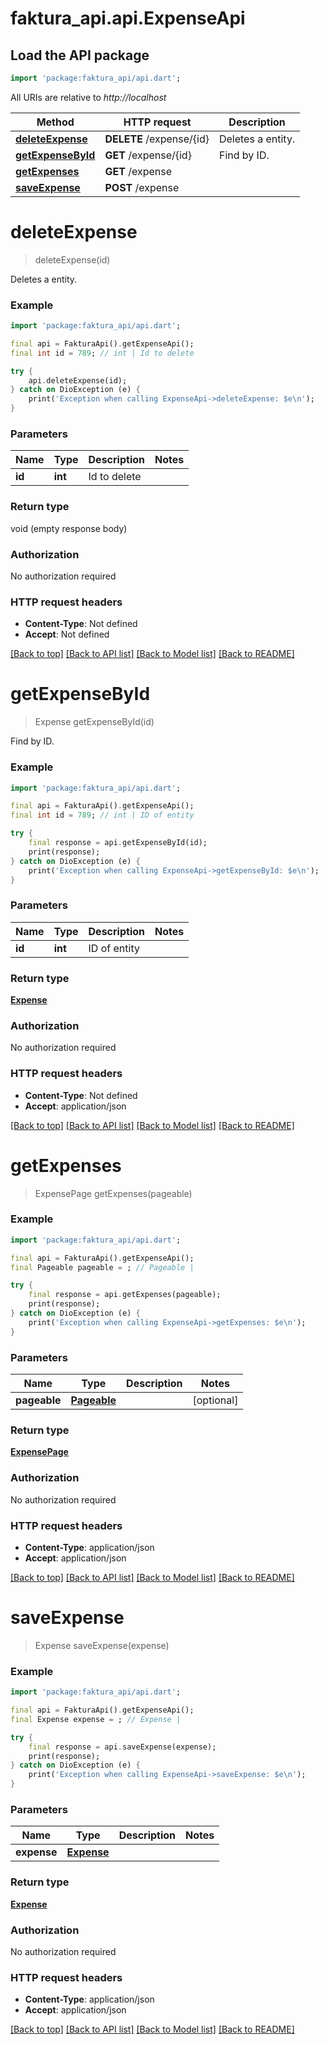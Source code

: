 # faktura_api.api.ExpenseApi

## Load the API package
```dart
import 'package:faktura_api/api.dart';
```

All URIs are relative to *http://localhost*

Method | HTTP request | Description
------------- | ------------- | -------------
[**deleteExpense**](ExpenseApi.md#deleteexpense) | **DELETE** /expense/{id} | Deletes a entity.
[**getExpenseById**](ExpenseApi.md#getexpensebyid) | **GET** /expense/{id} | Find by ID.
[**getExpenses**](ExpenseApi.md#getexpenses) | **GET** /expense | 
[**saveExpense**](ExpenseApi.md#saveexpense) | **POST** /expense | 


# **deleteExpense**
> deleteExpense(id)

Deletes a entity.

### Example
```dart
import 'package:faktura_api/api.dart';

final api = FakturaApi().getExpenseApi();
final int id = 789; // int | Id to delete

try {
    api.deleteExpense(id);
} catch on DioException (e) {
    print('Exception when calling ExpenseApi->deleteExpense: $e\n');
}
```

### Parameters

Name | Type | Description  | Notes
------------- | ------------- | ------------- | -------------
 **id** | **int**| Id to delete | 

### Return type

void (empty response body)

### Authorization

No authorization required

### HTTP request headers

 - **Content-Type**: Not defined
 - **Accept**: Not defined

[[Back to top]](#) [[Back to API list]](../README.md#documentation-for-api-endpoints) [[Back to Model list]](../README.md#documentation-for-models) [[Back to README]](../README.md)

# **getExpenseById**
> Expense getExpenseById(id)

Find by ID.

### Example
```dart
import 'package:faktura_api/api.dart';

final api = FakturaApi().getExpenseApi();
final int id = 789; // int | ID of entity

try {
    final response = api.getExpenseById(id);
    print(response);
} catch on DioException (e) {
    print('Exception when calling ExpenseApi->getExpenseById: $e\n');
}
```

### Parameters

Name | Type | Description  | Notes
------------- | ------------- | ------------- | -------------
 **id** | **int**| ID of entity | 

### Return type

[**Expense**](Expense.md)

### Authorization

No authorization required

### HTTP request headers

 - **Content-Type**: Not defined
 - **Accept**: application/json

[[Back to top]](#) [[Back to API list]](../README.md#documentation-for-api-endpoints) [[Back to Model list]](../README.md#documentation-for-models) [[Back to README]](../README.md)

# **getExpenses**
> ExpensePage getExpenses(pageable)



### Example
```dart
import 'package:faktura_api/api.dart';

final api = FakturaApi().getExpenseApi();
final Pageable pageable = ; // Pageable | 

try {
    final response = api.getExpenses(pageable);
    print(response);
} catch on DioException (e) {
    print('Exception when calling ExpenseApi->getExpenses: $e\n');
}
```

### Parameters

Name | Type | Description  | Notes
------------- | ------------- | ------------- | -------------
 **pageable** | [**Pageable**](Pageable.md)|  | [optional] 

### Return type

[**ExpensePage**](ExpensePage.md)

### Authorization

No authorization required

### HTTP request headers

 - **Content-Type**: application/json
 - **Accept**: application/json

[[Back to top]](#) [[Back to API list]](../README.md#documentation-for-api-endpoints) [[Back to Model list]](../README.md#documentation-for-models) [[Back to README]](../README.md)

# **saveExpense**
> Expense saveExpense(expense)



### Example
```dart
import 'package:faktura_api/api.dart';

final api = FakturaApi().getExpenseApi();
final Expense expense = ; // Expense | 

try {
    final response = api.saveExpense(expense);
    print(response);
} catch on DioException (e) {
    print('Exception when calling ExpenseApi->saveExpense: $e\n');
}
```

### Parameters

Name | Type | Description  | Notes
------------- | ------------- | ------------- | -------------
 **expense** | [**Expense**](Expense.md)|  | 

### Return type

[**Expense**](Expense.md)

### Authorization

No authorization required

### HTTP request headers

 - **Content-Type**: application/json
 - **Accept**: application/json

[[Back to top]](#) [[Back to API list]](../README.md#documentation-for-api-endpoints) [[Back to Model list]](../README.md#documentation-for-models) [[Back to README]](../README.md)

